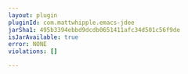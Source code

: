 ```yaml
---
layout: plugin
pluginId: com.mattwhipple.emacs-jdee
jarSha1: 495b3394ebbd9dcdb0651411afc34d501c56f9de
isJarAvailable: true
error: NONE
violations: []

---
```

